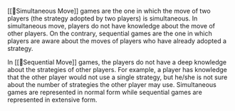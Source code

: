 [[🎲Simultaneous Move]] games are the one in which the move of two players (the strategy adopted by two players) is simultaneous. 
In simultaneous move, players do not have knowledge about the move of other players. 
On the contrary, sequential games are the one in which players are aware about the moves of players who have already adopted a strategy.

In [[🎲Sequential Move]] games, the players do not have a deep knowledge about the strategies of other players. 
For example, a player has knowledge that the other player would not use a single strategy, but he/she is not sure about the number of strategies the other player may use. 
Simultaneous games are represented in normal form while sequential games are represented in extensive form.